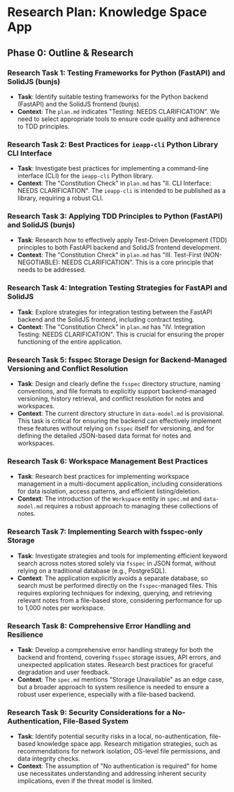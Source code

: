 # Research Plan: Knowledge Space App

## Phase 0: Outline & Research

### Research Task 1: Testing Frameworks for Python (FastAPI) and SolidJS (bunjs)

- **Task**: Identify suitable testing frameworks for the Python backend (FastAPI) and the SolidJS frontend (bunjs).
- **Context**: The `plan.md` indicates "Testing: NEEDS CLARIFICATION". We need to select appropriate tools to ensure code quality and adherence to TDD principles.

### Research Task 2: Best Practices for `ieapp-cli` Python Library CLI Interface

- **Task**: Investigate best practices for implementing a command-line interface (CLI) for the `ieapp-cli` Python library.
- **Context**: The "Constitution Check" in `plan.md` has "II. CLI Interface: NEEDS CLARIFICATION". The `ieapp-cli` is intended to be published as a library, requiring a robust CLI.

### Research Task 3: Applying TDD Principles to Python (FastAPI) and SolidJS (bunjs)

- **Task**: Research how to effectively apply Test-Driven Development (TDD) principles to both FastAPI backend and SolidJS frontend development.
- **Context**: The "Constitution Check" in `plan.md` has "III. Test-First (NON-NEGOTIABLE): NEEDS CLARIFICATION". This is a core principle that needs to be addressed.

### Research Task 4: Integration Testing Strategies for FastAPI and SolidJS

- **Task**: Explore strategies for integration testing between the FastAPI backend and the SolidJS frontend, including contract testing.
- **Context**: The "Constitution Check" in `plan.md` has "IV. Integration Testing: NEEDS CLARIFICATION". This is crucial for ensuring the proper functioning of the entire application.

### Research Task 5: fsspec Storage Design for Backend-Managed Versioning and Conflict Resolution

- **Task**: Design and clearly define the `fsspec` directory structure, naming conventions, and file formats to explicitly support backend-managed versioning, history retrieval, and conflict resolution for notes and workspaces.
- **Context**: The current directory structure in `data-model.md` is provisional. This task is critical for ensuring the backend can effectively implement these features without relying on `fsspec` itself for versioning, and for defining the detailed JSON-based data format for notes and workspaces.

### Research Task 6: Workspace Management Best Practices

- **Task**: Research best practices for implementing workspace management in a multi-document application, including considerations for data isolation, access patterns, and efficient listing/deletion.
- **Context**: The introduction of the `Workspace` entity in `spec.md` and `data-model.md` requires a robust approach to managing these collections of notes.

### Research Task 7: Implementing Search with fsspec-only Storage

- **Task**: Investigate strategies and tools for implementing efficient keyword search across notes stored solely via `fsspec` in JSON format, without relying on a traditional database (e.g., PostgreSQL).
- **Context**: The application explicitly avoids a separate database, so search must be performed directly on the `fsspec`-managed files. This requires exploring techniques for indexing, querying, and retrieving relevant notes from a file-based store, considering performance for up to 1,000 notes per workspace.

### Research Task 8: Comprehensive Error Handling and Resilience

- **Task**: Develop a comprehensive error handling strategy for both the backend and frontend, covering `fsspec` storage issues, API errors, and unexpected application states. Research best practices for graceful degradation and user feedback.
- **Context**: The `spec.md` mentions "Storage Unavailable" as an edge case, but a broader approach to system resilience is needed to ensure a robust user experience, especially with a file-based backend.

### Research Task 9: Security Considerations for a No-Authentication, File-Based System

- **Task**: Identify potential security risks in a local, no-authentication, file-based knowledge space app. Research mitigation strategies, such as recommendations for network isolation, OS-level file permissions, and data integrity checks.
- **Context**: The assumption of "No authentication is required" for home use necessitates understanding and addressing inherent security implications, even if the threat model is limited.

